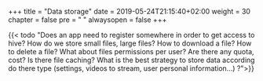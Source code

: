 +++
title = "Data storage"
date = 2019-05-24T21:15:40+02:00
weight = 30
chapter = false
pre = "<i class='fa ela-page'></i> "
alwaysopen = false
+++

{{< todo "Does an app need to register somewhere in order to get access to hive? How do we store small files, large files? How to download a file? How to delete a file? What about files permissions per user? Are there any quota, cost? Is there file caching? What is the best strategy to store data according do there type (settings, videos to stream, user personal information...) ?">}}